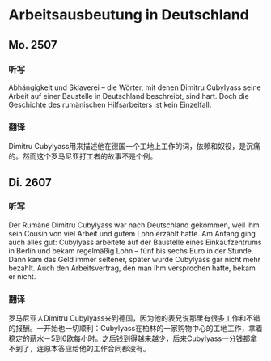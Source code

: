Arbeitsausbeutung in Deutschland
==========

## Mo. 2507

### 听写

Abhängigkeit  und  Sklaverei  –  die  Wörter,  mit denen  Dimitru  Cubylyass  seine  Arbeit  auf  einer Baustelle  in  Deutschland  beschreibt,  sind  hart. Doch  die  Geschichte  des  rumänischen Hilfsarbeiters  ist  kein  Einzelfall.

### 翻译

Dimitru Cubylyass用来描述他在德国一个工地上工作的词，依赖和奴役，是沉痛的。然而这个罗马尼亚打工者的故事不是个例。

## Di. 2607

### 听写

Der Rumäne Dimitru Cubylyass war nach Deutschland gekommen, weil ihm sein Cousin von viel Arbeit und gutem Lohn erzählt hatte. Am Anfang ging auch alles gut: Cubylyass arbeitete auf der Baustelle eines Einkaufzentrums in Berlin und bekam regelmäßig Lohn – fünf bis sechs Euro in der Stunde. Dann kam das Geld immer seltener, später wurde Cubylyass gar nicht mehr bezahlt. Auch den Arbeitsvertrag, den man ihm versprochen hatte, bekam er nicht.

### 翻译

罗马尼亚人Dimitru Cubylyass来到德国，因为他的表兄说那里有很多工作和不错的报酬。一开始也一切顺利：Cubylyass在柏林的一家购物中心的工地工作，拿着稳定的薪水－5到6欧每小时。之后钱到得越来越少，后来Cubylyass一分钱都拿不到了，连原本答应给他的工作合同都没有。
